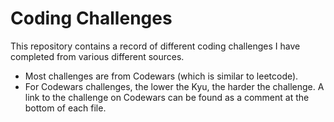 # Coding Challenges

This repository contains a record of different coding challenges I have completed from various different sources.

- Most challenges are from Codewars (which is similar to leetcode).
- For Codewars challenges, the lower the Kyu, the harder the challenge. A link to the challenge on Codewars can be found as a comment at the bottom of each file.
